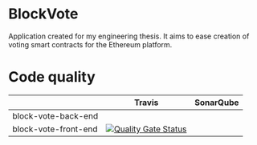 # BlockVote
Application created for my engineering thesis.
It aims to ease creation of voting smart contracts for the Ethereum platform.

# Code quality

|                      | Travis |  SonarQube |  
|----------------------|--------|------------|
| block-vote-back-end  |        |            |
| block-vote-front-end |   [![Quality Gate Status](https://sonarcloud.io/api/project_badges/measure?project=jakubmroczek_block-vote-front-end&metric=alert_status)](https://sonarcloud.io/dashboard?id=jakubmroczek_block-vote-front-end)     |            | 
